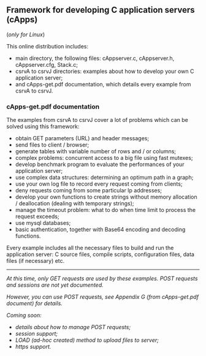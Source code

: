 ## Framework for developing C application servers (cApps) ##

(*only for Linux*)

This online distribution includes:
- main directory, the following files: cAppserver.c, cAppserver.h, cAppserver.cfg, Stack.c;
- csrvA to csrvJ directories: examples about how to develop your own C application server;
- and cApps-get.pdf documentation, which details every example from csrvA to csrvJ.

### **cApps-get.pdf** documentation ###

The examples from csrvA to csrvJ cover a lot of problems which can be solved using this framework:
- obtain GET parameters (URL) and header messages;
- send files to client / browser;
- generate tables with variable number of rows and / or columns;
- complex problems: concurrent access to a big file using fast mutexes;
- develop benchmark program to evaluate the performances of your application server;
- use complex data structures: determining an optimum path in a graph;
- use your own log file to record every request coming from clients;
- deny requests coming from some particular Ip addresses;
- develop your own functions to create strings without memory allocation / deallocation
  (dealing with temporary strings);
- manage the timeout problem: what to do when time limit to process the request exceeds;
- use mysql databases;
- basic authentication, together with Base64 encoding and decoding functions.

Every example includes all the necessary files to build and run the application server:
C source files, compile scripts, configuration files, data files (if necessary) etc.

---------------------------------------------------------------------------------------------

*At this time, only GET requests are used by these examples.*
*POST requests and sessions are not yet documented.*

*However, you can use POST requests, see Appendix G (from cApps-get.pdf document) for details.*

*Coming soon:*
- *details about how to manage POST requests;*
- *session support;*
- *LOAD (ad-hoc created) method to upload files to server;*
- *https support.*
